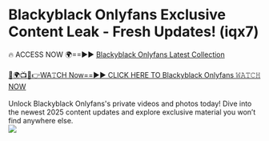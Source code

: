 # Blackyblack Onlyfans Exclusive Content Leak - Fresh Updates! (iqx7)

🔥 ACCESS NOW 🌍==►► <a href="https://tinyurl.com/kvy9nzfs" rel="nofollow">Blackyblack Onlyfans Latest Collection</a>
<br><br>
[🔴🌍📺📱👉WA𝚃CH Now==►► CLICK HERE TO Blackyblack Onlyfans 𝚆𝙰𝚃𝙲𝙷 NOW](https://tinyurl.com/kvy9nzfs)
<br><br>
Unlock Blackyblack Onlyfans's private videos and photos today! Dive into the newest 2025 content updates and explore exclusive material you won’t find anywhere else.
<br>
<a href="https://tinyurl.com/kvy9nzfs" rel="nofollow" data-target="animated-image.originalLink"><img src="https://camo.githubusercontent.com/8a4f000d20f83aca3bf7ec5f350d767afa0574a8a352519fd8cfa583a6f93a33/68747470733a2f2f692e696d6775722e636f6d2f644a486b345a712e676966" data-canonical-src="https://i.imgur.com/dJHk4Zq.gif" style="max-width: 100%; display: inline-block;" data-target="animated-image.originalImage"></a>
<br>
